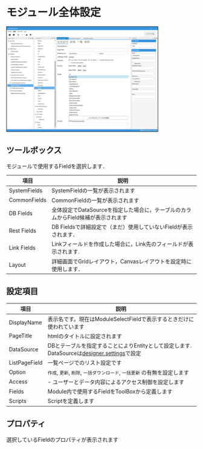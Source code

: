 # モジュール全体設定

<img src="images/モジュール全体.png" width="400" alt="モジュール全体" title="モジュール全体" style="border: 1px solid;">

## ツールボックス
モジュールで使用するFieldを選択します．

| 項目           | 説明                                               |
|--------------|--------------------------------------------------|
| SystemFields | SystemFieldの一覧が表示されます                            |
| CommonFields | CommonFieldの一覧が表示されます                            |
| DB Fields    | 全体設定でDataSourceを指定した場合に，テーブルのカラムからField候補が表示されます |
| Rest Fields  | DB Fieldsで詳細設定で（まだ）使用していないFieldが表示されます．          |
| Link Fields  | Linkフィールドを作成した場合に，Link先のフィールドが表示されます.            |
| Layout       | 詳細画面でGridレイアウト，Canvasレイアウトを設定時に使用します．            |

## 設定項目
| 項目            | 説明                                                                                              |
|---------------|-------------------------------------------------------------------------------------------------|
| DisplayName   | 表示名です。現在はModuleSelectFieldで表示するときだけに使われています                                                     |
| PageTitle     | htmlのタイトルに設定されます                                                                                |
| DataSource    | DBとテーブルを指定することによりEntityとして設定します.<br/>DataSourceは[designer.settings](../designer_settings.md)で設定 |
| ListPageField | 一覧ページでのリスト設定です                                                                                  |
| Option        | `作成`, `更新`, `削除`, `一括ダウンロード`, `一括更新` の有無を設定します                                                  |
| Access        | - ユーザーとデータ内容によるアクセス制御を設定します                                                                     |
| Fields        | Module内で使用するFieldをToolBoxから定義します                                                                |
| Scripts       | Scriptを定義します                                                                                    |


## プロパティ
選択しているFieldのプロパティが表示されます
